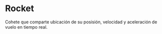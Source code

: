 # Rocket
Cohete que comparte ubicación de su posisión, velocidad y aceleración de vuelo en tiempo real.
